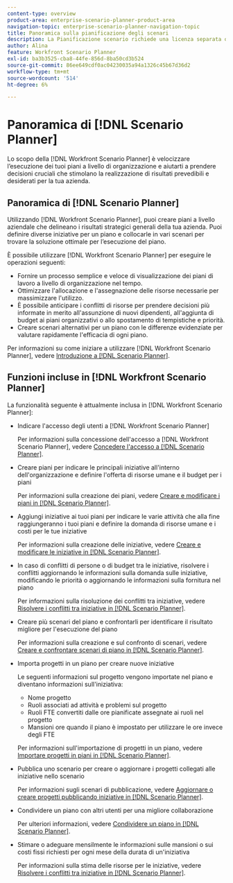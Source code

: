 ```yaml
---
content-type: overview
product-area: enterprise-scenario-planner-product-area
navigation-topic: enterprise-scenario-planner-navigation-topic
title: Panoramica sulla pianificazione degli scenari
description: La Pianificazione scenario richiede una licenza separata oltre alla licenza Adobe Workfront.
author: Alina
feature: Workfront Scenario Planner
exl-id: ba3b3525-cba8-44fe-856d-8ba50cd3b524
source-git-commit: 86ee649cdf0ac04230035a94a1326c45b67d36d2
workflow-type: tm+mt
source-wordcount: '514'
ht-degree: 6%

---
```


# Panoramica di [!DNL Scenario Planner]

<!-- Audited: 1/2024 -->

Lo scopo della [!DNL Workfront Scenario Planner] è velocizzare l’esecuzione dei tuoi piani a livello di organizzazione e aiutarti a prendere decisioni cruciali che stimolano la realizzazione di risultati prevedibili e desiderati per la tua azienda.

## Panoramica di [!DNL Scenario Planner]

Utilizzando [!DNL Workfront Scenario Planner], puoi creare piani a livello aziendale che delineano i risultati strategici generali della tua azienda. Puoi definire diverse iniziative per un piano e collocarle in vari scenari per trovare la soluzione ottimale per l’esecuzione del piano.

È possibile utilizzare [!DNL Workfront Scenario Planner] per eseguire le operazioni seguenti:

* Fornire un processo semplice e veloce di visualizzazione dei piani di lavoro a livello di organizzazione nel tempo.
* Ottimizzare l&#39;allocazione e l&#39;assegnazione delle risorse necessarie per massimizzare l&#39;utilizzo.
* È possibile anticipare i conflitti di risorse per prendere decisioni più informate in merito all&#39;assunzione di nuovi dipendenti, all&#39;aggiunta di budget ai piani organizzativi o allo spostamento di tempistiche e priorità.
* Creare scenari alternativi per un piano con le differenze evidenziate per valutare rapidamente l&#39;efficacia di ogni piano.

Per informazioni su come iniziare a utilizzare [!DNL Workfront Scenario Planner], vedere [Introduzione a  [!DNL Scenario Planner]](../scenario-planner/get-started-with-scenario-planning.md).

## Funzioni incluse in [!DNL Workfront Scenario Planner]

La funzionalità seguente è attualmente inclusa in [!DNL Workfront Scenario Planner]:

* Indicare l&#39;accesso degli utenti a [!DNL Workfront Scenario Planner]

  Per informazioni sulla concessione dell&#39;accesso a [!DNL Workfront Scenario Planner], vedere [Concedere l&#39;accesso a [!DNL Scenario Planner]](../administration-and-setup/add-users/configure-and-grant-access/grant-access-sp.md).

* Creare piani per indicare le principali iniziative all&#39;interno dell&#39;organizzazione e definire l&#39;offerta di risorse umane e il budget per i piani

  Per informazioni sulla creazione dei piani, vedere [Creare e modificare i piani in [!DNL Scenario Planner]](../scenario-planner/create-and-edit-plans.md).

* Aggiungi iniziative ai tuoi piani per indicare le varie attività che alla fine raggiungeranno i tuoi piani e definire la domanda di risorse umane e i costi per le tue iniziative

  Per informazioni sulla creazione delle iniziative, vedere [Creare e modificare le iniziative in [!DNL Scenario Planner]](../scenario-planner/create-and-edit-initiatives.md).

* In caso di conflitti di persone o di budget tra le iniziative, risolvere i conflitti aggiornando le informazioni sulla domanda sulle iniziative, modificando le priorità o aggiornando le informazioni sulla fornitura nel piano

  Per informazioni sulla risoluzione dei conflitti tra iniziative, vedere [Risolvere i conflitti tra iniziative in  [!DNL Scenario Planner]](../scenario-planner/resolve-conflicts-in-sp.md).

* Creare più scenari del piano e confrontarli per identificare il risultato migliore per l&#39;esecuzione del piano

  Per informazioni sulla creazione e sul confronto di scenari, vedere [Creare e confrontare scenari di piano in [!DNL Scenario Planner]](../scenario-planner/create-and-compare-scenarios-for-a-plan.md).

* Importa progetti in un piano per creare nuove iniziative

  Le seguenti informazioni sul progetto vengono importate nel piano e diventano informazioni sull&#39;iniziativa:

   * Nome progetto
   * Ruoli associati ad attività e problemi sul progetto
   * Ruoli FTE convertiti dalle ore pianificate assegnate ai ruoli nel progetto
   * Mansioni ore quando il piano è impostato per utilizzare le ore invece degli FTE

  Per informazioni sull&#39;importazione di progetti in un piano, vedere [Importare progetti in piani in [!DNL Scenario Planner]](../scenario-planner/import-projects-to-plans.md).

* Pubblica uno scenario per creare o aggiornare i progetti collegati alle iniziative nello scenario

  Per informazioni sugli scenari di pubblicazione, vedere [Aggiornare o creare progetti pubblicando iniziative in [!DNL Scenario Planner]](../scenario-planner/publish-scenarios-update-projects.md).

* Condividere un piano con altri utenti per una migliore collaborazione

  Per ulteriori informazioni, vedere [Condividere un piano in [!DNL Scenario Planner]](../scenario-planner/share-a-plan.md).

* Stimare o adeguare mensilmente le informazioni sulle mansioni o sui costi fissi richiesti per ogni mese della durata di un&#39;iniziativa

  Per informazioni sulla stima delle risorse per le iniziative, vedere [Risolvere i conflitti tra iniziative in  [!DNL Scenario Planner]](../scenario-planner/resolve-conflicts-in-sp.md).
